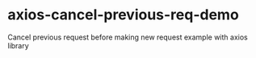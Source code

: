 # axios-cancel-previous-req-demo
Cancel previous request before making new request example with axios library

